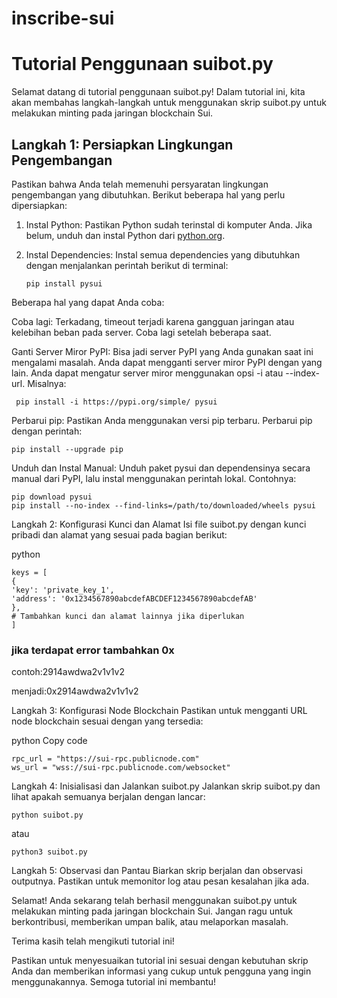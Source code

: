 # inscribe-sui

# Tutorial Penggunaan suibot.py

Selamat datang di tutorial penggunaan suibot.py! Dalam tutorial ini, kita akan membahas langkah-langkah untuk menggunakan skrip suibot.py untuk melakukan minting pada jaringan blockchain Sui.

## Langkah 1: Persiapkan Lingkungan Pengembangan

Pastikan bahwa Anda telah memenuhi persyaratan lingkungan pengembangan yang dibutuhkan. Berikut beberapa hal yang perlu dipersiapkan:

1. Instal Python: Pastikan Python sudah terinstal di komputer Anda. Jika belum, unduh dan instal Python dari [python.org](https://www.python.org/).

2. Instal Dependencies: Instal semua dependencies yang dibutuhkan dengan menjalankan perintah berikut di terminal:


       pip install pysui
   
Beberapa hal yang dapat Anda coba:

Coba lagi: Terkadang, timeout terjadi karena gangguan jaringan atau kelebihan beban pada server. Coba lagi setelah beberapa saat.

Ganti Server Miror PyPI: Bisa jadi server PyPI yang Anda gunakan saat ini mengalami masalah. Anda dapat mengganti server miror PyPI dengan yang lain. Anda dapat mengatur server miror menggunakan opsi -i atau --index-url. Misalnya:



     pip install -i https://pypi.org/simple/ pysui

Perbarui pip: Pastikan Anda menggunakan versi pip terbaru. Perbarui pip dengan perintah:


    pip install --upgrade pip

Unduh dan Instal Manual: Unduh paket pysui dan dependensinya secara manual dari PyPI, lalu instal menggunakan perintah lokal. Contohnya:



    pip download pysui
    pip install --no-index --find-links=/path/to/downloaded/wheels pysui

Langkah 2: Konfigurasi Kunci dan Alamat
Isi file suibot.py dengan kunci pribadi dan alamat yang sesuai pada bagian berikut:

python


    keys = [
    {
    'key': 'private_key_1',
    'address': '0x1234567890abcdefABCDEF1234567890abcdefAB'
    },
    # Tambahkan kunci dan alamat lainnya jika diperlukan
    ]

### jika terdapat error tambahkan 0x 

contoh:2914awdwa2v1v1v2

menjadi:0x2914awdwa2v1v1v2

Langkah 3: Konfigurasi Node Blockchain
Pastikan untuk mengganti URL node blockchain sesuai dengan yang tersedia:

python
Copy code

    rpc_url = "https://sui-rpc.publicnode.com"
    ws_url = "wss://sui-rpc.publicnode.com/websocket"
    
Langkah 4: Inisialisasi dan Jalankan suibot.py
Jalankan skrip suibot.py dan lihat apakah semuanya berjalan dengan lancar:


    python suibot.py

atau

    python3 suibot.py
    
Langkah 5: Observasi dan Pantau
Biarkan skrip berjalan dan observasi outputnya. Pastikan untuk memonitor log atau pesan kesalahan jika ada.

Selamat! Anda sekarang telah berhasil menggunakan suibot.py untuk melakukan minting pada jaringan blockchain Sui. Jangan ragu untuk berkontribusi, memberikan umpan balik, atau melaporkan masalah.

Terima kasih telah mengikuti tutorial ini!

Pastikan untuk menyesuaikan tutorial ini sesuai dengan kebutuhan skrip Anda dan memberikan informasi yang cukup untuk pengguna yang ingin menggunakannya. Semoga tutorial ini membantu!
